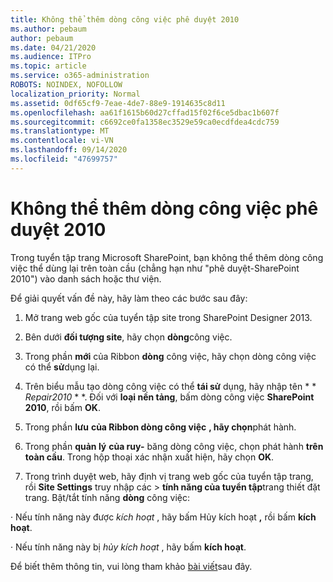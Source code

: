 ```yaml
---
title: Không thể thêm dòng công việc phê duyệt 2010
ms.author: pebaum
author: pebaum
ms.date: 04/21/2020
ms.audience: ITPro
ms.topic: article
ms.service: o365-administration
ROBOTS: NOINDEX, NOFOLLOW
localization_priority: Normal
ms.assetid: 0df65cf9-7eae-4de7-88e9-1914635c8d11
ms.openlocfilehash: aa61f1615b60d27cffad15f02f6ce5dbac1b607f
ms.sourcegitcommit: c6692ce0fa1358ec3529e59ca0ecdfdea4cdc759
ms.translationtype: MT
ms.contentlocale: vi-VN
ms.lasthandoff: 09/14/2020
ms.locfileid: "47699757"
---
```

# <a name="unable-to-add-2010-approval-workflow"></a>Không thể thêm dòng công việc phê duyệt 2010

Trong tuyển tập trang Microsoft SharePoint, bạn không thể thêm dòng công việc thể dùng lại trên toàn cầu (chẳng hạn như "phê duyệt-SharePoint 2010") vào danh sách hoặc thư viện.
  
Để giải quyết vấn đề này, hãy làm theo các bước sau đây: 
  
1. Mở trang web gốc của tuyển tập site trong SharePoint Designer 2013.
  
2. Bên dưới **đối tượng site**, hãy chọn **dòng**công việc. 
  
3. Trong phần **mới** của Ribbon **dòng** công việc, hãy chọn dòng công việc có thể **sử**dụng lại. 
  
4. Trên biểu mẫu tạo dòng công việc có thể **tái sử** dụng, hãy nhập tên * * *Repair2010* * *. Đối với **loại nền tảng**, bấm dòng công việc **SharePoint 2010**, rồi bấm **OK**. 
  
1. Trong phần **lưu** **của Ribbon dòng công việc** **, hãy chọn**phát hành. 
  
2. Trong phần **quản lý** **của ruy-** băng dòng công việc, chọn phát hành **trên toàn cầu**. Trong hộp thoại xác nhận xuất hiện, hãy chọn **OK**. 
  
3. Trong trình duyệt web, hãy định vị trang web gốc của tuyển tập trang, rồi **Site Settings** truy nhập các \> **tính năng của tuyển tập**trang thiết đặt trang. Bật/tắt tính năng **dòng** công việc: 
  
· Nếu tính năng này được  *kích hoạt*  , hãy bấm Hủy kích hoạt **,** rồi bấm **kích hoạt**. 
  
· Nếu tính năng này bị  *hủy kích hoạt*  , hãy bấm **kích hoạt**. 
  
Để biết thêm thông tin, vui lòng tham khảo [bài viết](https://go.microsoft.com/fwlink/?linkid=2047770&amp;clcid=0x409)sau đây.
  

